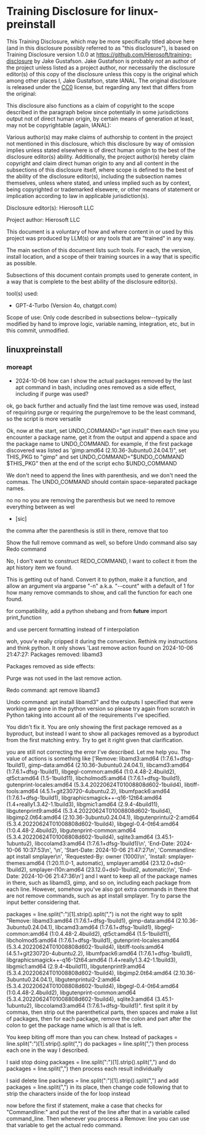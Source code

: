 # Training Disclosure for linux-preinstall
This Training Disclosure, which may be more specifically titled above here (and in this disclosure possibly referred to as "this disclosure"), is based on Training Disclosure version 1.0.0 at https://github.com/Hierosoft/training-disclosure by Jake Gustafson. Jake Gustafson is probably *not* an author of the project unless listed as a project author, nor necessarily the disclosure editor(s) of this copy of the disclosure unless this copy is the original which among other places I, Jake Gustafson, state IANAL. The original disclosure is released under the [CC0](https://creativecommons.org/public-domain/cc0/) license, but regarding any text that differs from the original:

This disclosure also functions as a claim of copyright to the scope described in the paragraph below since potentially in some jurisdictions output not of direct human origin, by certain means of generation at least, may not be copyrightable (again, IANAL):

Various author(s) may make claims of authorship to content in the project not mentioned in this disclosure, which this disclosure by way of omission implies unless stated elsewhere is of direct human origin to the best of the disclosure editor(s) ability. Additionally, the project author(s) hereby claim copyright and claim direct human origin to any and all content in the subsections of this disclosure itself, where scope is defined to the best of the ability of the disclosure editor(s), including the subsection names themselves, unless where stated, and unless implied such as by context, being copyrighted or trademarked elsewere, or other means of statement or implication according to law in applicable jurisdiction(s).

Disclosure editor(s): Hierosoft LLC

Project author: Hierosoft LLC

This document is a voluntary of how and where content in or used by this project was produced by LLM(s) or any tools that are "trained" in any way.

The main section of this document lists such tools. For each, the version, install location, and a scope of their training sources in a way that is specific as possible.

Subsections of this document contain prompts used to generate content, in a way that is complete to the best ability of the disclosure editor(s).

tool(s) used:
- GPT-4-Turbo (Version 4o, chatgpt.com)

Scope of use: Only code described in subsections below--typically modified by hand to improve logic, variable naming, integration, etc, but in this commit, unmodified.


## linuxpreinstall
### moreapt
- 2024-10-06
how can I show the actual packages removed by the last apt command in bash, including ones removed as a side effect, including if purge was used?

ok, go back further and actually find the last time remove was used, instead of requiring purge or requiring the purge/remove to be the least command, so the script is more versatile

Ok, now at the start, set UNDO_COMMAND="apt install" then each time you encounter a package name, get it from the output and append a space and the package name to UNDO_COMMAND. for example, if the first package discovered was listed as 'gimp:amd64
(2.10.36-3ubuntu0.24.04.1)", set THIS_PKG to "gimp" and set UNDO_COMMAND="$UNDO_COMMAND $THIS_PKG" then at the end of the script echo $UNDO_COMMAND

We don't need to append the lines with parenthesis, and we don't need the commas. The UNDO_COMMAND should contain space-separated package names.

no no no you are removing the parenthesis but we need to remove everything between as wel

  - [sic]

the comma after the parenthesis is still in there, remove that too

Show the full remove command as well, so before Undo command also say Redo command

No, I don't want to construct REDO_COMMAND, I want to collect it from the apt history item we found.

This is getting out of hand. Convert it to python, make it a function, and allow an argument via argparse "-n" a.k.a. "--count" with a default of 1 for how many remove commands to show, and call the function for each one found.

for compatibility, add a python shebang and from __future__ import print_function

and use percent formatting instead of f interpolation


woh, youv'e really cripped it during the conversion. Rethink my instructions and think python. It only shows 'Last remove action found on 2024-10-06  21:47:27:
Packages removed:
libamd3

Packages removed as side effects:

Purge was not used in the last remove action.

Redo command:
apt remove libamd3

Undo command:
apt install libamd3" and the outputs I specified that were working are gone in the python version so please try again from scratch in Python taking into account all of the requirements I've specified.


You didn't fix it. You are only showing the first package removed as a byproduct, but instead I want to show all packages removed as a byproduct from the first matching entry. Try to get it right given that clarification.

you are still not correcting the error I've described. Let me help you. The value of actions is something like  ['Remove: libamd3:amd64 (1:7.6.1+dfsg-1build1), gimp-data:amd64 (2.10.36-3ubuntu0.24.04.1), libcamd3:amd64 (1:7.6.1+dfsg-1build1), libgegl-common:amd64 (1:0.4.48-2.4build2), qt5ct:amd64 (1.5-1build11), libcholmod5:amd64 (1:7.6.1+dfsg-1build1), gutenprint-locales:amd64 (5.3.4.20220624T01008808d602-1build4), libtiff-tools:amd64 (4.5.1+git230720-4ubuntu2.2), libumfpack6:amd64 (1:7.6.1+dfsg-1build1), libgraphicsmagick++-q16-12t64:amd64 (1.4+really1.3.42-1.1build3), libgmic1:amd64 (2.9.4-4build11), libgutenprint9:amd64 (5.3.4.20220624T01008808d602-1build4), libgimp2.0t64:amd64 (2.10.36-3ubuntu0.24.04.1), libgutenprintui2-2:amd64 (5.3.4.20220624T01008808d602-1build4), libgegl-0.4-0t64:amd64 (1:0.4.48-2.4build2), libgutenprint-common:amd64 (5.3.4.20220624T01008808d602-1build4), sqlite3:amd64 (3.45.1-1ubuntu2), libccolamd3:amd64 (1:7.6.1+dfsg-1build1)\n', 'End-Date: 2024-10-06  10:37:53\n', '\n', 'Start-Date: 2024-10-06  21:47:27\n', 'Commandline: apt install smplayer\n', 'Requested-By: owner (1000)\n', 'Install: smplayer-themes:amd64 (1:20.11.0-1, automatic), smplayer:amd64 (23.12.0+ds0-1build2), smplayer-l10n:amd64 (23.12.0+ds0-1build2, automatic)\n', 'End-Date: 2024-10-06  21:47:36\n'] and I want to keep all of the package names in there, such as libamd3, gimp, and so on, including each package from each line. However, somehow you've also got extra commands in there that are not remove commands, such as apt install smplayer. Try to parse the input better considering that.

packages = line.split(":")[1].strip().split(",") is not the right way to split "Remove: libamd3:amd64 (1:7.6.1+dfsg-1build1), gimp-data:amd64 (2.10.36-3ubuntu0.24.04.1), libcamd3:amd64 (1:7.6.1+dfsg-1build1), libgegl-common:amd64 (1:0.4.48-2.4build2), qt5ct:amd64 (1.5-1build11), libcholmod5:amd64 (1:7.6.1+dfsg-1build1), gutenprint-locales:amd64 (5.3.4.20220624T01008808d602-1build4), libtiff-tools:amd64 (4.5.1+git230720-4ubuntu2.2), libumfpack6:amd64 (1:7.6.1+dfsg-1build1), libgraphicsmagick++-q16-12t64:amd64 (1.4+really1.3.42-1.1build3), libgmic1:amd64 (2.9.4-4build11), libgutenprint9:amd64 (5.3.4.20220624T01008808d602-1build4), libgimp2.0t64:amd64 (2.10.36-3ubuntu0.24.04.1), libgutenprintui2-2:amd64 (5.3.4.20220624T01008808d602-1build4), libgegl-0.4-0t64:amd64 (1:0.4.48-2.4build2), libgutenprint-common:amd64 (5.3.4.20220624T01008808d602-1build4), sqlite3:amd64 (3.45.1-1ubuntu2), libccolamd3:amd64 (1:7.6.1+dfsg-1build1)". first split it by commas, then strip out the parenthetical parts, then spaces and make a list of packages, then for each package, remove the colon and part after the colon to get the package name which is all that is left.

You keep biting off more than you can chew. Instead of packages = line.split(":")[1].strip().split(",") do packages = line.split(",") then process each one in the way I described.

I said stop doing packages = line.split(":")[1].strip().split(",") and do packages = line.split(",") then process each result individually

I said delete line  packages = line.split(":")[1].strip().split(",") and add packages = line.split(",") in its place, then change code following that to strip the characters inside of the for loop instead

now before the first if statement, make a case that checks for "Commandline:" and put the rest of the line after that in a variable called command_line. Then whenever you process a Remove: line you can use that variable to get the actual redo command.


